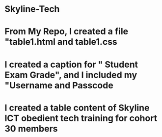 # Skyline-Tech
# From My Repo, I created a file "table1.html and table1.css
# I created a caption for " Student Exam Grade", and I included my "Username and Passcode
# I created a table content of Skyline ICT obedient tech training for cohort 30 members